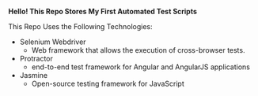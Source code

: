 **Hello! This Repo Stores My First Automated Test Scripts**

This Repo Uses the Following Technologies:
- Selenium Webdriver
  - Web framework that allows the execution of cross-browser tests.
- Protractor
  - end-to-end test framework for Angular and AngularJS applications
- Jasmine
  - Open-source testing framework for JavaScript